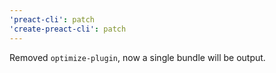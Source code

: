 ```yaml
---
'preact-cli': patch
'create-preact-cli': patch
---
```


Removed `optimize-plugin`, now a single bundle will be output.
